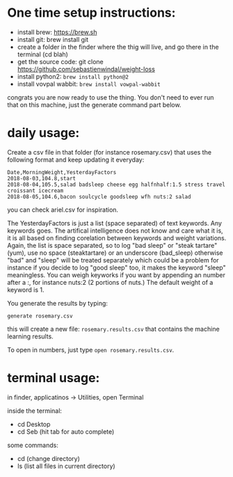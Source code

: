 # One time setup instructions:

* install brew: https://brew.sh
* install git: brew install git
* create a folder in the finder where the thig will live, and go there in the terminal (cd blah)
* get the source code: git clone https://github.com/sebastienwindal/weight-loss
* install python2: `brew install python@2`
* install vovpal wabbit: `brew install vowpal-wabbit`

congrats you are now ready to use the thing. You don't need to ever run that on this machine, just the generate command part below.

# daily usage:

Create a csv file in that folder (for instance rosemary.csv) that uses the following format and keep updating it everyday:

```
Date,MorningWeight,YesterdayFactors
2018-08-03,104.8,start
2018-08-04,105.5,salad badsleep cheese egg halfnhalf:1.5 stress travel croissant icecream
2018-08-05,104.6,bacon soulcycle goodsleep wfh nuts:2 salad
```

you can check ariel.csv for inspiration.

The YesterdayFactors is just a list (space separated) of text keywords. Any keywords goes. The artifical intelligence does not know and care what it is, it is all based on finding corelation between keywords and weight variations. Again, the list is space separated, so to log "bad sleep" or "steak tartare" (yum), use no space (steaktartare) or an underscore (bad_sleep) otherwise "bad" and "sleep" will be treated separately which could be a problem for instance if you decide to log "good sleep" too, it makes the keyword "sleep" meaningless.
You can weigh keyworks if you want by appending an number after a :, for instance nuts:2 (2 portions of nuts.) The default weight of a keyword is 1.

You generate the results by typing:

`generate rosemary.csv`


this will create a new file: `rosemary.results.csv` that contains the machine learning results.

To open in numbers, just type `open rosemary.results.csv`.



# terminal usage:

in finder, applicatinos -> Utilities, open Terminal

inside the terminal:

* cd Desktop
* cd Seb (hit tab for auto complete)

some commands:
- cd (change directory)
- ls (list all files in current directory)

